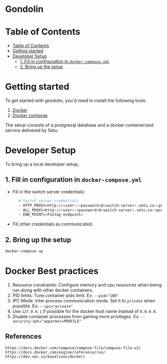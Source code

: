 # Gondolin

<!-- START doctoc generated TOC please keep comment here to allow auto update -->
<!-- DON'T EDIT THIS SECTION, INSTEAD RE-RUN doctoc TO UPDATE -->
# Table of Contents

- [Table of Contents](#table-of-contents)
- [Getting started](#getting-started)
- [Developer Setup](#developer-setup)
  - [1. Fill in configuration in `docker-compose.yml`](#1-fill-in-configuration-in-docker-composeyml)
  - [2. Bring up the setup](#3-bring-up-the-setup)

<!-- END doctoc generated TOC please keep comment here to allow auto update -->

# Getting started

To get started with gondolin, you'd need to install the following tools:

1. [Docker](https://docs.docker.com/get-docker/)
2. [Docker compose](https://docs.docker.com/compose/install/)

The setup consists of a postgresql database and a docker containerized service delivered by Setu.

# Developer Setup

To bring up a local developer setup,

## 1. Fill in configuration in `docker-compose.yml`

- Fill in the switch server credentials:

```bash
      # Switch server credentials
      - HTTP_PROXY=http://<user>:<password>@<switch-server>.setu.co:<port>
      - ALL_PROXY=http://<user>:<password>@<switch-server>.setu.co:<port>
      - END_POINT=<Fastag endpoint>
```

- Fill other credentials as communicated.

## 2. Bring up the setup

```bash
docker-compose up
```

# Docker Best practices

1. Resource constraints: Configure memory and cpu resources when being run along with other docker containers.
2. PID limits: Tune container pids limit. Ex: `--pid="100"`
3. IPC Mode: Inter process communication mode. Set it to `private` when possible. Ex: `--ipc="private"` 
4. Use `127.0.0.1` if possible for the docker host name instead of `0.0.0.0`.
5. Disable container processes from gaining more privileges. Ex: `--security-opt="apparmor=PROFILE"` 

## References
```buildoutcfg
https://docs.docker.com/compose/compose-file/compose-file-v2/
https://docs.docker.com/engine/reference/run/  
https://dev-sec.io/baselines/docker/
```
